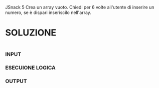 JSnack 5
Crea un array vuoto.
Chiedi per 6 volte all'utente di inserire un numero,
se è dispari inseriscilo nell'array.

# SOLUZIONE

```

```

### INPUT

### ESECUIONE LOGICA

### OUTPUT